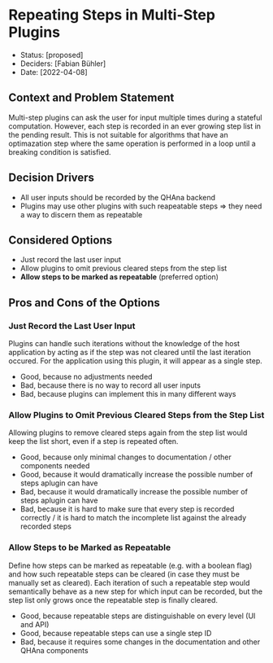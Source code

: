 # Repeating Steps in Multi-Step Plugins

* Status: [proposed]
* Deciders: [Fabian Bühler]
* Date: [2022-04-08]

## Context and Problem Statement

Multi-step plugins can ask the user for input multiple times during a stateful computation.
However, each step is recorded in an ever growing step list in the pending result.
This is not suitable for algorithms that have an optimazation step where the same operation is performed in a loop until a breaking condition is satisfied.

## Decision Drivers

* All user inputs should be recorded by the QHAna backend
* Plugins may use other plugins with such reapeatable steps => they need a way to discern them as repeatable

## Considered Options

* Just record the last user input
* Allow plugins to omit previous cleared steps from the step list
* **Allow steps to be marked as repeatable** (preferred option)


## Pros and Cons of the Options <!-- optional -->

### Just Record the Last User Input

Plugins can handle such iterations without the knowledge of the host application by acting as if the step was not cleared until the last iteration occured.
For the application using this plugin, it will appear as a single step.

* Good, because no adjustments needed
* Bad, because there is no way to record all user inputs
* Bad, because plugins can implement this in many different ways

### Allow Plugins to Omit Previous Cleared Steps from the Step List

Allowing plugins to remove cleared steps again from the step list would keep the list short, even if a step is repeated often.

* Good, because only minimal changes to documentation / other components needed
* Good, because it would dramatically increase the possible number of steps aplugin can have
* Bad, because it would dramatically increase the possible number of steps aplugin can have
* Bad, because it is hard to make sure that every step is recorded correctly / it is hard to match the incomplete list against the already recorded steps

### Allow Steps to be Marked as Repeatable

Define how steps can be marked as repeatable (e.g. with a boolean flag) and how such repeatable steps can be cleared (in case they must be manually set as cleared).
Each iteration of such a repeatable step would semantically behave as a new step for which input can be recorded, but the step list only grows once the repeatable step is finally cleared.

* Good, because repeatable steps are distinguishable on every level (UI and API)
* Good, because repeatable steps can use a single step ID
* Bad, because it requires some changes in the documentation and other QHAna components


<!-- markdownlint-disable-file MD013 -->
